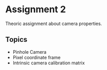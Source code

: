 # Assignment 2

Theoric assignment about camera properties.

## Topics

- Pinhole Camera
- Pixel coordinate frame
- Intrinsic camera calibration matrix
